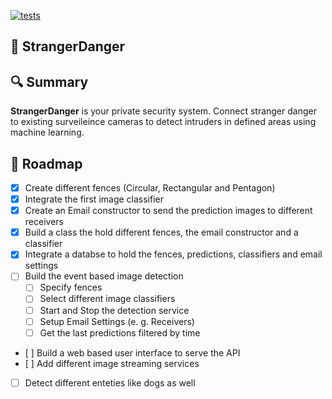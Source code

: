 [![tests](https://github.com/niklas-rittmann/StrangerDanger/actions/workflows/tests.yml/badge.svg)](https://github.com/niklas-rittmann/StrangerDanger/actions/workflows/tests.yml)

## :cop: StrangerDanger

## :mag: Summary
**StrangerDanger** is your private security system. Connect stranger danger to existing surveileince cameras to detect intruders in defined areas using machine learning.

## :construction: Roadmap

- [x] Create different fences (Circular, Rectangular and Pentagon)
- [x] Integrate the first image classifier
- [x] Create an Email constructor to send the prediction images to different receivers
- [x] Build a class the hold different fences, the email constructor and a classifier
- [x] Integrate a databse to hold the fences, predictions, classifiers and email settings
- [ ] Build the event based image detection
  - [ ] Specify fences
  - [ ] Select different image classifiers
  - [ ] Start and Stop the detection service
  - [ ] Setup Email Settings (e. g. Receivers)
  - [ ] Get the last predictions filtered by time
- [ ] Build a web based user interface to serve the API
- [ ] Add different image streaming services
- [ ] Detect different enteties like dogs as well
